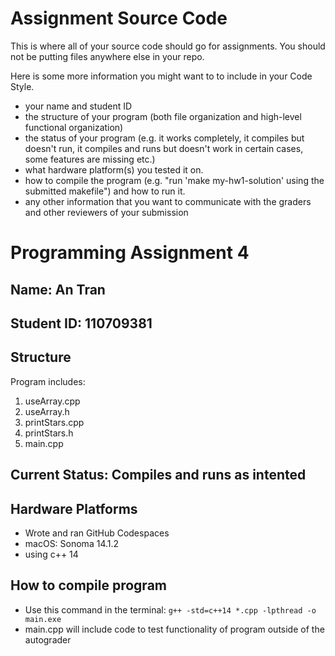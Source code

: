 # Assignment Source Code

This is where all of your source code should go for assignments. You should not be putting files anywhere else in your repo.

Here is some more information you might want to to include in your Code Style.

- your name and student ID
- the structure of your program (both file organization and high-level functional organization)
- the status of your program (e.g. it works completely, it compiles but doesn't run, it compiles and runs but doesn't work in certain cases, some features are missing etc.)
- what hardware platform(s) you tested it on.  
- how to compile the program (e.g. "run 'make my-hw1-solution' using the submitted makefile") and how to run it.
- any other information that you want to communicate with the graders and other reviewers of your submission

# Programming Assignment 4
## Name: An Tran
## Student ID: 110709381

## Structure
Program includes:
1. useArray.cpp
2. useArray.h
3. printStars.cpp
4. printStars.h
5. main.cpp

## Current Status: Compiles and runs as intented

## Hardware Platforms
- Wrote and ran GitHub Codespaces
- macOS: Sonoma 14.1.2
- using c++ 14

## How to compile program
- Use this command in the terminal: `g++ -std=c++14 *.cpp -lpthread -o main.exe`
- main.cpp will include code to test functionality of program outside of the autograder
